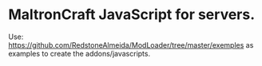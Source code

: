 # MaltronCraft JavaScript for servers.

Use: https://github.com/RedstoneAlmeida/ModLoader/tree/master/exemples as examples to create the addons/javascripts.
